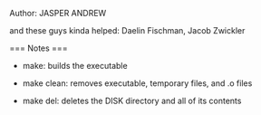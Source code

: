 Author: JASPER ANDREW

and these guys kinda helped: Daelin Fischman, Jacob Zwickler

=== Notes ===

- make:        builds the executable

- make clean:  removes executable, temporary files, and .o files

- make del:    deletes the DISK directory and all of its contents
